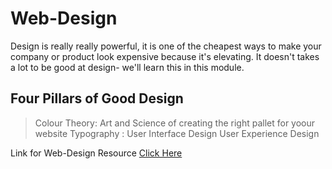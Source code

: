# Web-Design
Design is really really powerful, it is one of the cheapest ways to make your company or product look expensive because it's elevating. It doesn't takes a lot to be good at design- we'll learn this in this module.

## Four Pillars of Good Design

> Colour Theory: Art and Science of creating the right pallet for yoour website
> Typography :
> User Interface Design
> User Experience Design

Link for Web-Design Resource [Click Here](https://docs.google.com/document/d/e/2PACX-1vSP-5wREB585v40Kp5trPosLyHG_z7EhVgvx0CJJmU1-CGD3DTISxpA8FBCowSTssY-wuhff-llWOgM/pub)
